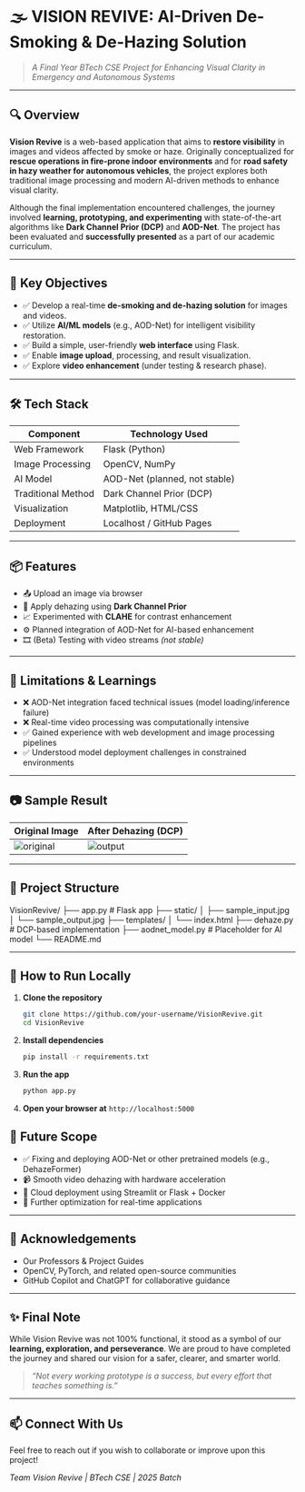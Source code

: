 # 🌫️ VISION REVIVE: AI-Driven De-Smoking & De-Hazing Solution

> _A Final Year BTech CSE Project for Enhancing Visual Clarity in Emergency and Autonomous Systems_

---

## 🔍 Overview

**Vision Revive** is a web-based application that aims to **restore visibility** in images and videos affected by smoke or haze. Originally conceptualized for **rescue operations in fire-prone indoor environments** and for **road safety in hazy weather for autonomous vehicles**, the project explores both traditional image processing and modern AI-driven methods to enhance visual clarity.

Although the final implementation encountered challenges, the journey involved **learning, prototyping, and experimenting** with state-of-the-art algorithms like **Dark Channel Prior (DCP)** and **AOD-Net**. The project has been evaluated and **successfully presented** as a part of our academic curriculum.

---

## 🎯 Key Objectives

- ✅ Develop a real-time **de-smoking and de-hazing solution** for images and videos.
- ✅ Utilize **AI/ML models** (e.g., AOD-Net) for intelligent visibility restoration.
- ✅ Build a simple, user-friendly **web interface** using Flask.
- ✅ Enable **image upload**, processing, and result visualization.
- ✅ Explore **video enhancement** (under testing & research phase).

---

## 🛠️ Tech Stack

| Component         | Technology Used               |
|------------------|-------------------------------|
| Web Framework     | Flask (Python)                |
| Image Processing  | OpenCV, NumPy                 |
| AI Model          | AOD-Net (planned, not stable) |
| Traditional Method| Dark Channel Prior (DCP)      |
| Visualization     | Matplotlib, HTML/CSS          |
| Deployment        | Localhost / GitHub Pages      |

---

## 📦 Features

- 📤 Upload an image via browser
- 🌁 Apply dehazing using **Dark Channel Prior**
- 📈 Experimented with **CLAHE** for contrast enhancement
- ⚙️ Planned integration of AOD-Net for AI-based enhancement
- 🎞️ (Beta) Testing with video streams *(not stable)*

---

## 🚧 Limitations & Learnings

- ❌ AOD-Net integration faced technical issues (model loading/inference failure)
- ❌ Real-time video processing was computationally intensive
- ✅ Gained experience with web development and image processing pipelines
- ✅ Understood model deployment challenges in constrained environments

---

## 📷 Sample Result

| Original Image | After Dehazing (DCP) |
|----------------|----------------------|
| ![original](./static/sample_input.jpg) | ![output](./static/sample_output.jpg) |

---

## 📁 Project Structure

VisionRevive/
├── app.py # Flask app
├── static/
│ ├── sample_input.jpg
│ └── sample_output.jpg
├── templates/
│ └── index.html
├── dehaze.py # DCP-based implementation
├── aodnet_model.py # Placeholder for AI model
└── README.md


---

## 🚀 How to Run Locally

1. **Clone the repository**
   ```bash
   git clone https://github.com/your-username/VisionRevive.git
   cd VisionRevive
2. **Install dependencies**
    ```bash
    pip install -r requirements.txt
    ```
3. **Run the app**
    ```bash 
    python app.py
4. **Open your browser at** ```http://localhost:5000```


## 🧠 Future Scope

- ✅ Fixing and deploying AOD-Net or other pretrained models (e.g., DehazeFormer)
- 📹 Smooth video dehazing with hardware acceleration
- 🔗 Cloud deployment using Streamlit or Flask + Docker
- 🧪 Further optimization for real-time applications

---

## 🙌 Acknowledgements

- Our Professors & Project Guides  
- OpenCV, PyTorch, and related open-source communities  
- GitHub Copilot and ChatGPT for collaborative guidance  

---

## ✨ Final Note

While Vision Revive was not 100% functional, it stood as a symbol of our **learning, exploration, and perseverance**. We are proud to have completed the journey and shared our vision for a safer, clearer, and smarter world.

> _“Not every working prototype is a success, but every effort that teaches something is.”_

---

## 📫 Connect With Us

Feel free to reach out if you wish to collaborate or improve upon this project!

*Team Vision Revive | BTech CSE | 2025 Batch*


